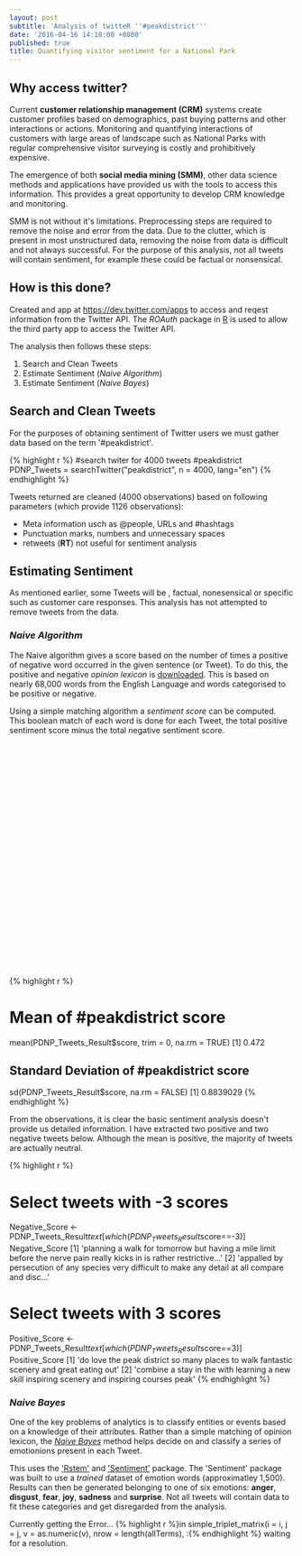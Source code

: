 ```yaml
---
layout: post
subtitle: 'Analysis of twitteR ''#peakdistrict'''
date: '2016-04-16 14:18:00 +0800'
published: true
title: Quantifying visitor sentiment for a National Park
---
```

## Why access twitter? 

Current **customer relationship management (CRM)** systems create customer profiles based on demographics, past buying patterns and other interactions or actions. Monitoring and quantifying interactions of customers with large areas of landscape such as National Parks with regular comprehensive visitor surveying is costly and prohibitively expensive. 

The emergence of both **social media mining (SMM)**, other data science methods and applications have provided us with the tools to access this information. This provides a great opportunity to develop CRM knowledge and monitoring. 

SMM is not without it's limitations. Preprocessing steps are required to remove the noise and error from the data. Due to the clutter, which is present in most unstructured data, removing the noise from data is difficult and not always successful. For the purpose of this analysis, not all tweets will contain sentiment, for example these could be factual or nonsensical.

## How is this done?

Created and app at <https://dev.twitter.com/apps> to access and reqest information from the Twitter
API. The _ROAuth_ package in [R](https://www.r-project.org/) is used to allow the third party app to access the Twitter API.

The analysis then follows these steps:

1. Search and Clean Tweets
2. Estimate Sentiment (_Naive Algorithm_)
3. Estimate Sentiment (_Naive Bayes_)

## Search and Clean Tweets

For the purposes of obtaining sentiment of Twitter users we must gather data based on the term
'#peakdistrict'. 

{% highlight r %}
#search twiter for 4000 tweets #peakdistrict
PDNP_Tweets = searchTwitter("peakdistrict", n = 4000, lang="en")
{% endhighlight %}

Tweets returned are cleaned (4000 observations) based on following parameters (which provide 1126 
observations):

* Meta information usch as @people, URLs and #hashtags
* Punctuation marks, numbers and unnecessary spaces
* retweets (**RT**) not useful for sentiment analysis

## Estimating Sentiment

As mentioned earlier, some Tweets will be , factual, nonesensical or specific such as customer care
responses. This analysis has not attempted to remove tweets from the data. 

### _Naive Algorithm_ 

The Naive algorithm gives a score based on the number of times a positive of negative word occurred
in the given sentence (or Tweet). To do this, the positive and negative _opinion lexicon_ is 
[downloaded](http://www.cs.uic.edu/~liub/FBS/opinion-lexicon-English.rar). This is based on nearly 
68,000 words from the English Language and words categorised to be positive or negative.

Using a simple matching algorithm a _sentiment score_ can be computed. This boolean match of each
word is done for each Tweet, the total positive sentiment score minus the total negative sentiment 
score.

<!-- jsHeader -->
<script type="text/javascript">
 
// jsData 
function gvisDataColumnChartIDeb47e2d9e4 () {
var data = new google.visualization.DataTable();
var datajson =
[
 [
 "-3",
4 
],
[
 "-2",
5 
],
[
 "-1",
80 
],
[
 "0",
554 
],
[
 "1",
349 
],
[
 "2",
111 
],
[
 "3",
23 
] 
];
data.addColumn('string','Var1');
data.addColumn('number','Freq');
data.addRows(datajson);
return(data);
}
 
// jsDrawChart
function drawChartColumnChartIDeb47e2d9e4() {
var data = gvisDataColumnChartIDeb47e2d9e4();
var options = {};
options["allowHtml"] = true;
options["legend"] = "none";
options["vAxes"] = [{title:'Freq'}];
options["hAxes"] = [{title:'Sentiment Score'}];
options["width"] =    750;
options["height"] =    400;


    var chart = new google.visualization.ColumnChart(
    document.getElementById('ColumnChartIDeb47e2d9e4')
    );
    chart.draw(data,options);
    

}
  
 
// jsDisplayChart
(function() {
var pkgs = window.__gvisPackages = window.__gvisPackages || [];
var callbacks = window.__gvisCallbacks = window.__gvisCallbacks || [];
var chartid = "corechart";
  
// Manually see if chartid is in pkgs (not all browsers support Array.indexOf)
var i, newPackage = true;
for (i = 0; newPackage && i < pkgs.length; i++) {
if (pkgs[i] === chartid)
newPackage = false;
}
if (newPackage)
  pkgs.push(chartid);
  
// Add the drawChart function to the global list of callbacks
callbacks.push(drawChartColumnChartIDeb47e2d9e4);
})();
function displayChartColumnChartIDeb47e2d9e4() {
  var pkgs = window.__gvisPackages = window.__gvisPackages || [];
  var callbacks = window.__gvisCallbacks = window.__gvisCallbacks || [];
  window.clearTimeout(window.__gvisLoad);
  // The timeout is set to 100 because otherwise the container div we are
  // targeting might not be part of the document yet
  window.__gvisLoad = setTimeout(function() {
  var pkgCount = pkgs.length;
  google.load("visualization", "1", { packages:pkgs, callback: function() {
  if (pkgCount != pkgs.length) {
  // Race condition where another setTimeout call snuck in after us; if
  // that call added a package, we must not shift its callback
  return;
}
while (callbacks.length > 0)
callbacks.shift()();
} });
}, 100);
}
 
// jsFooter
</script>
 
<!-- jsChart -->  
<script type="text/javascript" src="https://www.google.com/jsapi?callback=displayChartColumnChartIDeb47e2d9e4"></script>
 
<!-- divChart -->
  
<div id="ColumnChartIDeb47e2d9e4" 
  style="width: 750; height: 400;">
</div>

{% highlight r %}
# Mean of #peakdistrict score
mean(PDNP_Tweets_Result$score, trim = 0, na.rm = TRUE)
[1] 0.472

## Standard Deviation of #peakdistrict score
sd(PDNP_Tweets_Result$score, na.rm = FALSE)
[1] 0.8839029
{% endhighlight %}

From the observations, it is clear the basic sentiment analysis doesn't provide us detailed information. I have extracted two positive and two negative tweets below. Although the mean is positive, the majority of tweets are actually neutral.  

{% highlight r %}
# Select tweets with -3 scores
Negative_Score <- PDNP_Tweets_Result$text[ which(PDNP_Tweets_Result$score==-3)]
Negative_Score
[1] 'planning a walk for tomorrow but having a mile limit before the nerve pain really kicks in is rather restrictive…'
[2] 'appalled by persecution of any species very difficult to make any detail at all compare and disc…'

# Select tweets with 3 scores
Positive_Score <- PDNP_Tweets_Result$text[ which(PDNP_Tweets_Result$score==3)]
Positive_Score
[1] 'do love the peak district so many places to walk fantastic scenery and great eating out'
[2] 'combine a stay in the with learning a new skill inspiring scenery and inspiring courses peak'
{% endhighlight %}

### _Naive Bayes_

One of the key problems of analytics is to classify entities or events based on a knowledge of their 
attributes. Rather than a simple matching of opinion lexicon, the [_Naive Bayes_](https://en.wikipedia.org/wiki/Bayes%27_theorem) method helps decide on and classify a series of emotionions present in each Tweet.

This uses the ['Rstem'](https://cran.r-project.org/web/packages/Rstem/) and ['Sentiment'](https://cran.r-project.org/web/packages/sentiment/index.html) package. The 'Sentiment' package was built to use a _trained_ dataset of emotion words (approximatley 1,500). Results can then be generated belonging to one of six emotions:
**anger**, **disgust**, **fear**, **joy**, **sadness** and **surprise**. Not all tweets will contain
data to fit these categories and get disregarded from the analysis.

Currently getting the Error... {% highlight r %}in simple_triplet_matrix(i = i, j = j, v = as.numeric(v), nrow = length(allTerms), :{% endhighlight %} waiting for a resolution.
